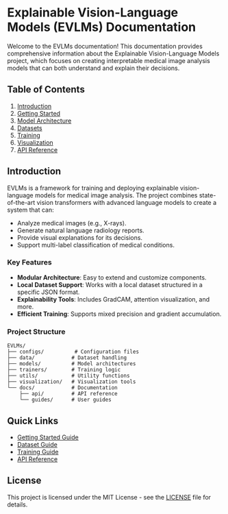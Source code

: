 # Explainable Vision-Language Models (EVLMs) Documentation

Welcome to the EVLMs documentation! This documentation provides comprehensive information about the Explainable Vision-Language Models project, which focuses on creating interpretable medical image analysis models that can both understand and explain their decisions.

## Table of Contents

1.  [Introduction](#introduction)
2.  [Getting Started](guides/getting_started.md)
3.  [Model Architecture](guides/model_architecture.md)
4.  [Datasets](guides/datasets.md)
5.  [Training](guides/training.md)
6.  [Visualization](guides/visualization.md)
7.  [API Reference](api/README.md)

## Introduction

EVLMs is a framework for training and deploying explainable vision-language models for medical image analysis. The project combines state-of-the-art vision transformers with advanced language models to create a system that can:

-   Analyze medical images (e.g., X-rays).
-   Generate natural language radiology reports.
-   Provide visual explanations for its decisions.
-   Support multi-label classification of medical conditions.

### Key Features

-   **Modular Architecture**: Easy to extend and customize components.
-   **Local Dataset Support**: Works with a local dataset structured in a specific JSON format.
-   **Explainability Tools**: Includes GradCAM, attention visualization, and more.
-   **Efficient Training**: Supports mixed precision and gradient accumulation.

### Project Structure

```
EVLMs/
├── configs/          # Configuration files
├── data/            # Dataset handling
├── models/          # Model architectures
├── trainers/        # Training logic
├── utils/           # Utility functions
├── visualization/   # Visualization tools
└── docs/            # Documentation
    ├── api/         # API reference
    └── guides/      # User guides
```

## Quick Links

-   [Getting Started Guide](guides/getting_started.md)
-   [Dataset Guide](guides/datasets.md)
-   [Training Guide](guides/training.md)
-   [API Reference](api/README.md)

## License

This project is licensed under the MIT License - see the [LICENSE](../LICENSE) file for details.
 